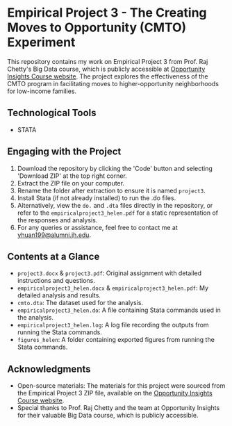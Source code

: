 # Empirical Project 3 - The Creating Moves to Opportunity (CMTO) Experiment
This repository contains my work on Empirical Project 3 from Prof. Raj Chetty's Big Data course, which is publicly accessible at [Opportunity Insights Course website](https://opportunityinsights.org/course/). The project explores the effectiveness of the CMTO program in facilitating moves to higher-opportunity neighborhoods for low-income families.

## Technological Tools
- STATA

## Engaging with the Project
1. Download the repository by clicking the 'Code' button and selecting 'Download ZIP' at the top right corner.
2. Extract the ZIP file on your computer.
3. Rename the folder after extraction to ensure it is named `project3`.
4. Install Stata (if not already installed) to run the .do files.
5. Alternatively, view the `do.` and `.dta` files directly in the repository, or refer to the `empiricalproject3_helen.pdf` for a static representation of the responses and analysis. 
6. For any queries or assistance, feel free to contact me at yhuan199@alumni.jh.edu.

## Contents at a Glance
- `project3.docx` & `project3.pdf`: Original assignment with detailed instructions and questions.
- `empiricalproject3_helen.docx` & `empiricalproject3_helen.pdf`: My detailed analysis and results.
- `cmto.dta`: The dataset used for the analysis.
- `empiricalproject3_helen.do`: A file containing Stata commands used in the analysis.
- `empiricalproject3_helen.log`: A log file recording the outputs from running the Stata commands.
- `figures_helen`: A folder containing exported figures from running the Stata commands.

## Acknowledgments
- Open-source materials: The materials for this project were sourced from the Empirical Project 3 ZIP file, available on the [Opportunity Insights Course website](https://opportunityinsights.org/course/).
- Special thanks to Prof. Raj Chetty and the team at Opportunity Insights for their valuable Big Data course, which is publicly accessible.
